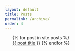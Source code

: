 ```yaml
---
layout: default
title: Posts
permalink: /archive/
order: 4
---
```

<ul class="posts">
  {% for post in site.posts %}
    <br>
      <a class="post-link" href="{{ post.url | prepend: site.baseurl }}">{{ post.title }}</a>
  {% endfor %}
</ul>
